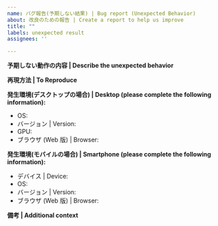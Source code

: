 ```yaml
---
name: バグ報告(予期しない結果) | Bug report (Unexpected Behavior)
about: 改良のための報告 | Create a report to help us improve
title: ""
labels: unexpected result
assignees: ''

---
```


**予期しない動作の内容 | Describe the unexpected behavior**

**再現方法 | To Reproduce**

**発生環境(デスクトップの場合) | Desktop (please complete the following information):**
 - OS:
 - バージョン | Version:
 - GPU:
 - ブラウザ (Web 版) | Browser:

**発生環境(モバイルの場合) | Smartphone (please complete the following information):**
 - デバイス | Device:
 - OS:
 - バージョン | Version:
 - ブラウザ (Web 版) | Browser:

**備考 | Additional context**
